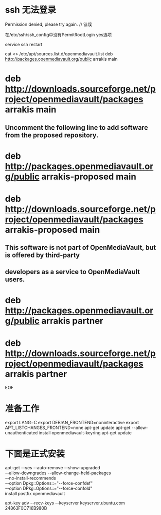 # ssh 无法登录
Permission denied, please try again. // 错误

在/etc/ssh/ssh_config中没有PermitRootLogin yes选项

service ssh restart


cat <<EOF >> /etc/apt/sources.list.d/openmediavault.list
deb http://packages.openmediavault.org/public arrakis main
# deb http://downloads.sourceforge.net/project/openmediavault/packages arrakis main
## Uncomment the following line to add software from the proposed repository.
# deb http://packages.openmediavault.org/public arrakis-proposed main
# deb http://downloads.sourceforge.net/project/openmediavault/packages arrakis-proposed main
## This software is not part of OpenMediaVault, but is offered by third-party
## developers as a service to OpenMediaVault users.
# deb http://packages.openmediavault.org/public arrakis partner
# deb http://downloads.sourceforge.net/project/openmediavault/packages arrakis partner
EOF


# 准备工作
export LANG=C
export DEBIAN_FRONTEND=noninteractive
export APT_LISTCHANGES_FRONTEND=none
apt-get update
apt-get --allow-unauthenticated install openmediavault-keyring
apt-get update
 
# 下面是正式安装
apt-get --yes --auto-remove --show-upgraded \
    --allow-downgrades --allow-change-held-packages \
    --no-install-recommends \
    --option Dpkg::Options::="--force-confdef" \
    --option DPkg::Options::="--force-confold" \
    install postfix openmediavault


apt-key adv --recv-keys --keyserver keyserver.ubuntu.com 24863F0C716B980B